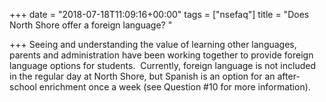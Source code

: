 +++
date = "2018-07-18T11:09:16+00:00"
tags = ["nsefaq"]
title = "Does North Shore offer a foreign language? "

+++
Seeing and understanding the value of learning other languages, parents and administration have been working together to provide foreign language options for students.  Currently, foreign language is not included in the regular day at North Shore, but Spanish is an option for an after-school enrichment once a week (see Question #10 for more information).